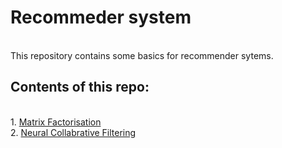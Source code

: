 # Recommeder system
<br>This repository contains some basics for recommender sytems.

## Contents of this repo:
<br>1. [Matrix Factorisation](https://github.com/Romilchouhan/recommender_system/blob/main/rec_systems_project/Matrix_factorisation.ipynb)
<br>2. [Neural Collabrative Filtering](https://github.com/Romilchouhan/recommender_system/blob/main/rec_systems_project/Neural_collabrative_filtering.ipynb)
